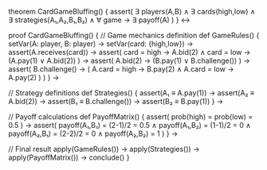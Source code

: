 theorem CardGameBluffing() {
  assert(
    ∃ players(A,B) ∧
    ∃ cards(high,low) ∧
    ∃ strategies(A₁,A₂,B₁,B₂) ∧
    ∀ game → ∃ payoff(A)
  )
} ↔

proof CardGameBluffing() {
  // Game mechanics definition
  def GameRules() {
    setVar(A: player, B: player) →
    setVar(card: {high,low}) →
    assert(A.receives(card)) →
    assert(
      card = high → A.bid(2) ∧
      card = low → (A.pay(1) ∨ A.bid(2))
    ) →
    assert(
      A.bid(2) → (B.pay(1) ∨ B.challenge())
    ) →
    assert(
      B.challenge() → (
        A.card = high → B.pay(2) ∧
        A.card = low → A.pay(2)
      )
    )
  } →

  // Strategy definitions
  def Strategies() {
    assert(A₁ ≡ A.pay(1)) →
    assert(A₂ ≡ A.bid(2)) →
    assert(B₁ ≡ B.challenge()) →
    assert(B₂ ≡ B.pay(1))
  } →

  // Payoff calculations
  def PayoffMatrix() {
    assert(
      prob(high) = prob(low) = 0.5
    ) →
    assert(
      payoff(A₁,B₁) = (2-1)/2 = 0.5 ∧
      payoff(A₁,B₂) = (1-1)/2 = 0 ∧
      payoff(A₂,B₁) = (2-2)/2 = 0 ∧
      payoff(A₂,B₂) = 1
    )
  } →
  
  // Final result
  apply(GameRules()) →
  apply(Strategies()) →
  apply(PayoffMatrix()) →
  conclude()
}